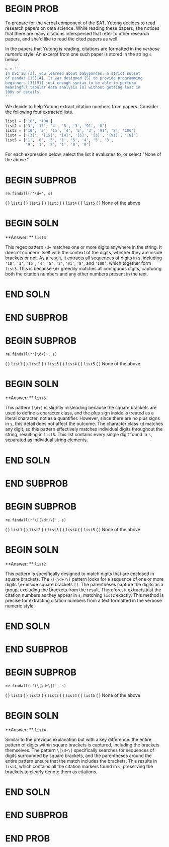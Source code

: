 # BEGIN PROB

To prepare for the verbal component of the SAT, Yutong decides to read research papers on data science. While reading these papers, she notices that there are many citations interspersed that refer to other research papers, and she'd like to read the cited papers as well.

In the papers that Yutong is reading, citations are formatted in the _verbose numeric_ style. An excerpt from one such paper is stored in the string `s` below.

```py
s = '''
In DSC 10 [3], you learned about babypandas, a strict subset
of pandas [15][4]. It was designed [5] to provide programming
beginners [3][91] just enough syntax to be able to perform
meaningful tabular data analysis [8] without getting lost in
100s of details.
'''
```

We decide to help Yutong extract citation numbers from papers. Consider the following four extracted lists.

```py
list1 = ['10', '100']
list2 = ['3', '15', '4', '5', '3', '91', '8']
list3 = ['10', '3', '15', '4', '5', '3', '91', '8', '100']
list4 = ['[3]', '[15]', '[4]', '[5]', '[3]', '[91]', '[8]']
list5 = ['1', '0', '3', '1', '5', '4', '5', '3',
         '9', '1', '8', '1', '0', '0']
```

For each expression below, select the list it evaluates to, or select "None of the above."

# BEGIN SUBPROB

`re.findall(r'\d+', s)`

( ) `list1`
( ) `list2`
( ) `list3`
( ) `list4`
( ) `list5`
( ) None of the above

# BEGIN SOLN

**Answer: ** `list3`

This regex pattern `\d+` matches one or more digits anywhere in the string. It doesn't concern itself with the context of the digits, whether they are inside brackets or not. As a result, it extracts all sequences of digits in s, including `'10'`, `'3'`, `'15'`, `'4'`, `'5'`, `'3'`, `'91'`, `'8'`, and `'100'`, which together form `list3`. This is because `\d+` greedily matches all contiguous digits, capturing both the citation numbers and any other numbers present in the text.

# END SOLN

# END SUBPROB

# BEGIN SUBPROB

`re.findall(r'[\d+]', s)`

( ) `list1`
( ) `list2`
( ) `list3`
( ) `list4`
( ) `list5`
( ) None of the above

# BEGIN SOLN

**Answer: ** `list5`

This pattern `[\d+]` is slightly misleading because the square brackets are used to define a character class, and the plus sign inside is treated as a literal character, not as a quantifier. However, since there are no plus signs in `s`, this detail does not affect the outcome. The character class `\d` matches any digit, so this pattern effectively matches individual digits throughout the string, resulting in `list5`. This list contains every single digit found in `s`, separated as individual string elements.

# END SOLN

# END SUBPROB

# BEGIN SUBPROB

`re.findall(r'\[(\d+)\]', s)`

( ) `list1`
( ) `list2`
( ) `list3`
( ) `list4`
( ) `list5`
( ) None of the above

# BEGIN SOLN

**Answer: ** `list2`

This pattern is specifically designed to match digits that are enclosed in square brackets. The `\[(\d+)\]` pattern looks for a sequence of one or more digits `\d+` inside square brackets `[]`. The parentheses capture the digits as a group, excluding the brackets from the result. Therefore, it extracts just the citation numbers as they appear in `s`, matching `list2` exactly. This method is precise for extracting citation numbers from a text formatted in the verbose numeric style.

# END SOLN

# END SUBPROB

# BEGIN SUBPROB

`re.findall(r'(\[\d+\])', s)`

( ) `list1`
( ) `list2`
( ) `list3`
( ) `list4`
( ) `list5`
( ) None of the above

# BEGIN SOLN

**Answer: ** `list4`

Similar to the previous explanation but with a key difference: the entire pattern of digits within square brackets is captured, including the brackets themselves. The pattern `\[\d+\]` specifically searches for sequences of digits surrounded by square brackets, and the parentheses around the entire pattern ensure that the match includes the brackets. This results in `list4`, which contains all the citation markers found in `s`, preserving the brackets to clearly denote them as citations.

# END SOLN

# END SUBPROB

# END PROB
